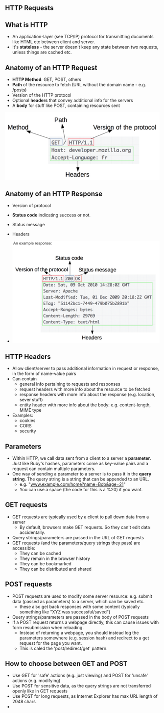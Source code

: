 ## HTTP Requests

## What is HTTP

* An application-layer (see TCP/IP) protocol for transmitting documents like HTML etc between client and server.
* It's **stateless** - the server doesn't keep any state between two requests, unless things are cached etc.

## Anatomy of an HTTP Request

* **HTTP Method**: GET, POST, others
* **Path** of the resource to fetch (URL without the domain name - e.g. /posts)
* Version of the HTTP protocol
* Optional **headers** that convey additional info for the servers
* A **body** for stuff like POST, containing resources sent

![request](images/2019/01/request.png)

## Anatomy of an HTTP Response

* Version of protocol
* **Status code** indicating success or not.
* Status message
* Headers

* ![response](images/2019/01/response.png)

## HTTP Headers

* Allow client/server to pass additional information in request or response, in the form of name-value pairs
* Can contain
  - general info pertaining to requests and responses
  - request headers with more info about the resource to be fetched
  - response headers with more info about the response (e.g. location, sever stuff)
  - entity header with more info about the body: e.g. content-length, MIME type
* Examples:
  - cookies
  - CORS
  - security


## Parameters

* Within HTTP, we call data sent from a client to a server a **parameter**. Just like Ruby's hashes, parameters come as key-value pairs and a request can contain multiple parameters.
* One way of sending a parameter to a server is to pass it in the **query string**. The query string is a string that can be appended to an URL.
  * e.g. "www.example.com/home?name=Bob&age=21"
  * You can use a space (the code for this is a %20) if you want.




## GET requests
* GET requests are typically used by a client to pull down data from a server
  * By default, browsers make GET requests. So they can't edit data accidentally.
* Query strings/parameters are passed in the URL of GET requests
* GET requests (and the parameters/query strings they pass) are accessible:
  * They can be cached
  * They remain in the browser history
  * They can be bookmarked
  * They can be distributed and shared


## POST requests

* POST requests are used to modify some server resource: e.g. submit data (passed as parameters) to a server, which can be saved etc.
  * these also get back responses with some content (typically something like "XYZ was successful/saved")
* Query strings/parameters are passed in the body of POST requests
* If a POST request returns a webpage directly, this can cause issues with form resubmission when reloading.
  - Instead of returning a webpage, you should instead log the parameters somewhere (e.g. session hash) and redirect to a get request for the page you want.
  - This is caled the 'post/redirect/get' pattern.

## How to choose between GET and POST
* Use GET for 'safe' actions (e.g. just viewing) and POST for 'unsafe' actions (e.g. modifying)
* Use POST for sensitive data, as the query strings are not transferred openly like in GET requests
* Use POST for long requests, as Internet Explorer has max URL length of 2048 chars
*
